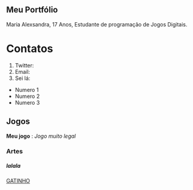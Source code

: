 ## Meu Portfólio
Maria Alexsandra,
17 Anos,
Estudante de programação de Jogos Digitais.

# Contatos

1. Twitter: 
2. Email:
3. Sei lá:

- Numero 1
- Numero 2
- Numero 3


## Jogos

**Meu jogo** : _Jogo muito legal_

### Artes

##### lalala
 [GATINHO](https://assets.papodehomem.com.br/2015/05/30/05/42/43/431/photo.jpg)
